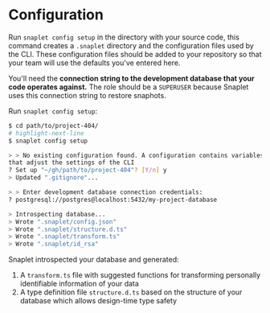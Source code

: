 # Configuration

Run `snaplet config setup` in the directory with your source code, this command creates a `.snaplet` directory and the configuration files used by the CLI.
These configuration files should be added to your repository so that your team will use the defaults you've entered here.

You'll need the **connection string to the development database that your code operates against.**
The role should be a `SUPERUSER` because Snaplet uses this connection string to restore snaphots.

Run `snaplet config setup`:

```bash
$ cd path/to/project-404/
# highlight-next-line
$ snaplet config setup

> > No existing configuration found. A configuration contains variables
that adjust the settings of the CLI
? Set up "~/gh/path/to/project-404"? [Y/n] y
> Updated ".gitignore"...

> > Enter development database connection credentials:
? postgresql://postgres@localhost:5432/my-project-database

> Introspecting database...
> Wrote ".snaplet/config.json"
> Wrote ".snaplet/structure.d.ts"
> Wrote ".snaplet/transform.ts"
> Wrote ".snaplet/id_rsa"
```

Snaplet introspected your database and generated:

1. A `transform.ts` file with suggested functions for transforming personally identifiable information of your data
2. A type definition file `structure.d.ts` based on the structure of your database which allows design-time type safety
